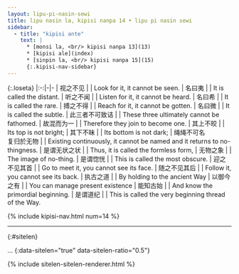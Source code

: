```yaml
---
layout: lipu-pi-nasin-sewi
title: lipu nasin la, kipisi nanpa 14 • lipu pi nasin sewi
sidebar:
  - title: "kipisi ante"
    text: |
      * [monsi la, <br/> kipisi nanpa 13](13)
      * [kipisi ale](index)
      * [sinpin la, <br/> kipisi nanpa 15](15)
      {:.kipisi-nav-sidebar}
---
```


{:.loseta}
|:-:|-|-
| 视之不见       |  | Look for it, it cannot be seen.
| 名曰夷         |  | It is called the distant.
| 听之不闻       |  | Listen for it, it cannot be heard.
| 名曰希         |  | It is called the rare.
| 搏之不得       |  | Reach for it, it cannot be gotten.
| 名曰微         |  | It is called the subtle.
| 此三者不可致诘 |  | These three ultimately cannot be fathomed.
| 故混而为一     |  | Therefore they join to become one.
| 其上不皎       |  | Its top is not bright;
| 其下不昧       |  | Its bottom is not dark;
| 绳绳不可名<br/> 复归於无物 |  | Existing continuously, it cannot be named and it returns to no-thingness.
| 是谓无状之状   |  | Thus, it is called the formless form,
| 无物之象       |  | The image of no-thing.
| 是谓惚恍       |  | This is called the most obscure.
| 迎之不见其首   |  | Go to meet it, you cannot see its face.
| 随之不见其后   |  | Follow it, you cannot see its back.
| 执古之道       |  | By holding to the ancient Way
| 以御今之有     |  | You can manage present existence
| 能知古始       |  | And know the primordial beginning.
| 是谓道纪       |  | This is called the very beginning thread of the Way.

{% include kipisi-nav.html num=14 %}

-------
{:#sitelen}

...
{:data-sitelen="true" data-sitelen-ratio="0.5"}

{% include sitelen-sitelen-renderer.html %}
